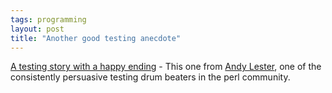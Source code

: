 ```yaml
---
tags: programming
layout: post
title: "Another good testing anecdote"
---
```




<a href="http://use.perl.org/~petdance/journal/18016">A testing story with a happy ending</a> - This one from <a href="http://search.cpan.org/~petdance/">Andy Lester</a>, one of the consistently persuasive testing drum beaters in the perl community.



